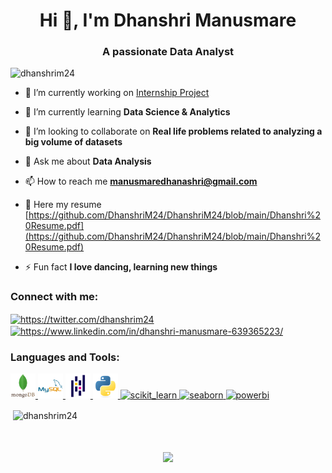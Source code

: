 <h1 align="center">Hi 👋, I'm Dhanshri Manusmare</h1>
<h3 align="center">A passionate Data Analyst</h3>

<p align="left"> <img src="https://komarev.com/ghpvc/?username=dhanshrim24&label=Profile%20views&color=0e75b6&style=flat" alt="dhanshrim24" /> </p>

- 🔭 I’m currently working on [Internship Project](https://github.com/DhanshriM24/Heart-Disease-Diagnostic-Analysis)

- 🌱 I’m currently learning **Data Science & Analytics**

- 👯 I’m looking to collaborate on **Real life problems related to analyzing a big volume of datasets**

- 💬 Ask me about **Data Analysis**

- 📫 How to reach me **manusmaredhanashri@gmail.com**

- 📄 Here my resume [https://github.com/DhanshriM24/DhanshriM24/blob/main/Dhanshri%20Resume.pdf](https://github.com/DhanshriM24/DhanshriM24/blob/main/Dhanshri%20Resume.pdf)

- ⚡ Fun fact **I love dancing, learning new things**

<h3 align="left">Connect with me:</h3>
<p align="left">
<a href="https://twitter.com/https://twitter.com/dhanshrim24" target="blank"><img align="center" src="https://raw.githubusercontent.com/rahuldkjain/github-profile-readme-generator/master/src/images/icons/Social/twitter.svg" alt="https://twitter.com/dhanshrim24" height="30" width="40" /></a>
<a href="https://www.linkedin.com/in/dhanshri-manusmare" target="blank"><img align="center" src="https://raw.githubusercontent.com/rahuldkjain/github-profile-readme-generator/master/src/images/icons/Social/linked-in-alt.svg" alt="https://www.linkedin.com/in/dhanshri-manusmare-639365223/" height="30" width="40" /></a>
</p>

<h3 align="left">Languages and Tools:</h3>
<p align="left"> <a href="https://www.mongodb.com/" target="_blank" rel="noreferrer"> <img src="https://raw.githubusercontent.com/devicons/devicon/master/icons/mongodb/mongodb-original-wordmark.svg" alt="mongodb" width="40" height="40"/> </a> <a href="https://www.mysql.com/" target="_blank" rel="noreferrer"> <img src="https://raw.githubusercontent.com/devicons/devicon/master/icons/mysql/mysql-original-wordmark.svg" alt="mysql" width="40" height="40"/> </a> <a href="https://pandas.pydata.org/" target="_blank" rel="noreferrer"> <img src="https://raw.githubusercontent.com/devicons/devicon/2ae2a900d2f041da66e950e4d48052658d850630/icons/pandas/pandas-original.svg" alt="pandas" width="40" height="40"/> </a> <a href="https://www.python.org" target="_blank" rel="noreferrer"> <img src="https://raw.githubusercontent.com/devicons/devicon/master/icons/python/python-original.svg" alt="python" width="40" height="40"/> </a> <a href="https://scikit-learn.org/" target="_blank" rel="noreferrer"> <img src="https://upload.wikimedia.org/wikipedia/commons/0/05/Scikit_learn_logo_small.svg" alt="scikit_learn" width="40" height="40"/> </a> <a href="https://seaborn.pydata.org/" target="_blank" rel="noreferrer"> <img src="https://seaborn.pydata.org/_images/logo-mark-lightbg.svg" alt="seaborn" width="40" height="40"/> </a> <a href="https://powerbi.microsoft.com/en-us/" target="_blank" rel="noreferrer"> <img src="https://th.bing.com/th/id/OIP.jSEh_lcE-7HG2hod-lkw4AAAAA?pid=ImgDet&rs=1" alt="powerbi" width="40" height="40"/> </a> </p>

<p>&nbsp;<img align="center" src="https://github-readme-stats.vercel.app/api?username=dhanshrim24&show_icons=true&locale=en" alt="dhanshrim24" /></p>

<h1 align="center">
  <a href="https://git.io/typing-svg">
    <img src="https://readme-typing-svg.herokuapp.com/?lines=Hello,+There!+👋;Thanks+for+visiting+😊;Nice+to+meet+you!+🚀;Have+a+great+day✨&center=true&size=30">
  </a>
</h1>
